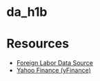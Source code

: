 # da_h1b
# Resources
- [Foreign Labor Data Source](https://www.dol.gov/agencies/eta/foreign-labor/performance)
- [Yahoo Finance (yFinance)](https://pypi.org/project/yfinance/)